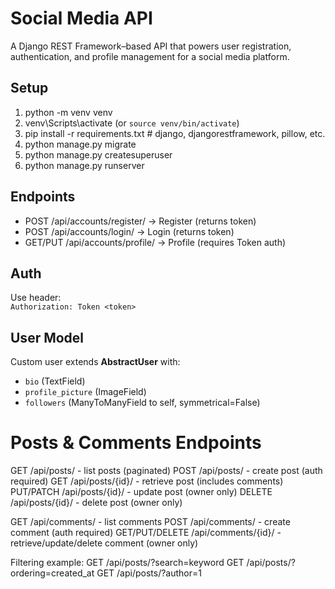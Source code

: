 #  Social Media API

A Django REST Framework–based API that powers user registration, authentication, and profile management for a social media platform.

## Setup
1. python -m venv venv  
2. venv\Scripts\activate  (or `source venv/bin/activate`)  
3. pip install -r requirements.txt  # django, djangorestframework, pillow, etc.  
4. python manage.py migrate  
5. python manage.py createsuperuser  
6. python manage.py runserver  

## Endpoints
- POST /api/accounts/register/  → Register (returns token)  
- POST /api/accounts/login/     → Login (returns token)  
- GET/PUT /api/accounts/profile/ → Profile (requires Token auth)  

## Auth
Use header:  
`Authorization: Token <token>`  

## User Model
Custom user extends **AbstractUser** with:
- `bio` (TextField)  
- `profile_picture` (ImageField)  
- `followers` (ManyToManyField to self, symmetrical=False)

##


# Posts & Comments Endpoints

GET /api/posts/                 - list posts (paginated)
POST /api/posts/                - create post (auth required)
GET /api/posts/{id}/            - retrieve post (includes comments)
PUT/PATCH /api/posts/{id}/      - update post (owner only)
DELETE /api/posts/{id}/         - delete post (owner only)

GET /api/comments/              - list comments
POST /api/comments/             - create comment (auth required)
GET/PUT/DELETE /api/comments/{id}/ - retrieve/update/delete comment (owner only)

Filtering example:
GET /api/posts/?search=keyword
GET /api/posts/?ordering=created_at
GET /api/posts/?author=1
